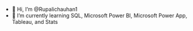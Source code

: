 - 👋 Hi, I’m @Rupalichauhan1
- 🌱 I’m currently learning SQL, Microsoft Power BI, Microsoft Power App, Tableau, and Stats
<!---
Rupalichauhan1/Rupalichauhan1 is a ✨ special ✨ repository because its `README.md` (this file) appears on your GitHub profile.
You can click the Preview link to take a look at your changes.
--->
